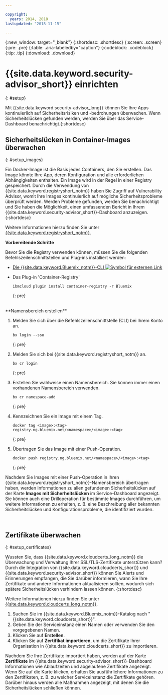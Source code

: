 ```yaml
---

copyright:
  years: 2014, 2018
lastupdated: "2018-11-15"

---
```


{:new_window: target="_blank"}
{:shortdesc: .shortdesc}
{:screen: .screen}
{:pre: .pre}
{:table: .aria-labeledby="caption"}
{:codeblock: .codeblock}
{:tip: .tip}
{:download: .download}

# {{site.data.keyword.security-advisor_short}} einrichten
{: #setup}

Mit {{site.data.keyword.security-advisor_long}} können Sie Ihre Apps kontinuierlich auf Sicherheitsrisiken und -bedrohungen überwachen. Wenn Sicherheitslücken gefunden werden, werden Sie über das Service-Dashboard benachrichtigt.{:shortdesc}

## Sicherheitslücken in Container-Images überwachen
{: #setup_images}

Ein Docker-Image ist die Basis jedes Containers, den Sie erstellen. Das Image könnte Ihre App, deren Konfiguration und alle erforderlichen Abhängigkeiten enthalten. Ein Image wird in der Regel in einer Registry gespeichert. Durch die Verwendung von {{site.data.keyword.registryshort_notm}} haben Sie Zugriff auf Vulnerability Advisor, womit Ihre Images kontinuierlich auf mögliche Sicherheitsprobleme überprüft werden. Werden Probleme gefunden, werden Sie benachrichtigt und Sie haben die Möglichkeit, einen umfassenden Bericht in Ihrem {{site.data.keyword.security-advisor_short}}-Dashboard anzuzeigen.
{:shortdesc}

Weitere Informationen hierzu finden Sie unter [{{site.data.keyword.registryshort_notm}}](/docs/services/Registry/index.html#index).


**Vorbereitende Schritte**

Bevor Sie die Registry verwenden können, müssen Sie die folgenden Befehlszeilenschnittstellen und Plug-ins installiert werden:
- [Die {{site.data.keyword.Bluemix_notm}}-CLI ![Symbol für externen Link](../../icons/launch-glyph.svg "Symbol für externen Link")](http://clis.ng.bluemix.net/ui/home.html)
- Das Plug-in 'Container-Registry'

    ```
    ibmcloud plugin install container-registry -r Bluemix
    ```
    {: pre}

</br>
**Namensbereich erstellen**

1. Melden Sie sich über die Befehlszeilenschnittstelle (CLI) bei Ihrem Konto an.

   ```
   bx login --sso
   ```
   {: pre}

2. Melden Sie sich bei {{site.data.keyword.registryshort_notm}} an.

   ```
   bx cr login
   ```
   {: pre}

3. Erstellen Sie wahlweise einen Namensbereich. Sie können immer einen vorhandenen Namensbereich verwenden.

   ```
   bx cr namespace-add
   ```
   {: pre}

3. Kennzeichnen Sie ein Image mit einem Tag.

   ```
   docker tag <image>:<tag> registry.ng.bluemix.net/<namespace>/<image>:<tag>
   ```
   {: pre}

5. Übertragen Sie das Image mit einer Push-Operation.

   ```
   docker push registry.ng.bluemix.net/<namespace>/<image>:<tag>
   ```
   {: pre}


Nachdem Sie Images mit einer Push-Operation in Ihren {{site.data.keyword.registryshort_notm}}-Namensbereich übertragen haben, werden Informationen zu allen gefundenen Sicherheitslücken auf der Karte **Images mit Sicherheitslücken** im Service-Dashboard angezeigt. Sie können auch eine Drilloperation für bestimmte Images durchführen, um weitere Informationen zu erhalten, z. B. eine Beschreibung aller bekannten Sicherheitslücken und Konfigurationsprobleme, die identifiziert wurden.

</br>

## Zertifikate überwachen
{: #setup_certificates}

Wussten Sie, dass {{site.data.keyword.cloudcerts_long_notm}} die Überwachung und Verwaltung Ihrer SSL/TLS-Zertifikate unterstützen kann? Durch die Integration von {{site.data.keyword.cloudcerts_short}} und {{site.data.keyword.security-advisor_short}} können Sie Alerts und Erinnerungen empfangen, die Sie darüber informieren, wann Sie Ihre Zertifikate und andere Informationen aktualisieren sollten, wodurch sich spätere Sicherheitslücken verhindern lassen können.
{:shortdesc}

Weitere Informationen hierzu finden Sie unter [{{site.data.keyword.cloudcerts_long_notm}}](/docs/services/certificate-manager/index.html#gettingstarted).

1. Suchen Sie im {{site.data.keyword.Bluemix_notm}}-Katalog nach "{{site.data.keyword.cloudcerts_short}}".
2. Geben Sie der Serviceinstanz einen Namen oder verwenden Sie den vorgegebenen Namen.
3. Klicken Sie auf **Erstellen**.
4. Klicken Sie auf **Zertifikat importieren**, um die Zertifikate Ihrer Organisation in {{site.data.keyword.cloudcerts_short}} zu importieren.

Nachdem Sie Ihre Zertifikate importiert haben, werden auf der Karte **Zertifikate** im {{site.data.keyword.security-advisor_short}}-Dashboard Informationen wie Ablaufzeiten und abgelaufene Zertifikate angezeigt. Wenn Sie auf die Karte klicken, erhalten Sie ausführlichere Informationen zu den Zertifikaten, z. B. zu welcher Serviceinstanz die Zertifikate gehören. Darüber hinaus werden alle Maßnahmen angezeigt, mit denen Sie die Sicherheitslücken schließen können.
